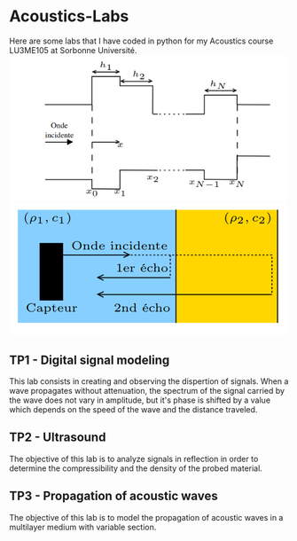 # Acoustics-Labs
Here are some labs that I have coded in python for my Acoustics course LU3ME105 at Sorbonne Université.
![multicouche banner](https://github.com/PaulTiberiu/Acoustics-Labs/blob/main/multicouche.png)
![ondes banner](https://github.com/PaulTiberiu/Acoustics-Labs/blob/main/ondes.png)


## TP1 - Digital signal modeling
This lab consists in creating and observing the dispertion of signals. When a wave propagates without attenuation, the spectrum of the signal carried by the wave does not vary in amplitude, but it's phase is shifted by a value which depends on the speed of the wave and the distance traveled.

## TP2 - Ultrasound
The objective of this lab is to analyze signals in reflection in order to determine the compressibility and the density of the probed material.

## TP3 - Propagation of acoustic waves
The objective of this lab is to model the propagation of acoustic waves in a multilayer medium with variable section.
